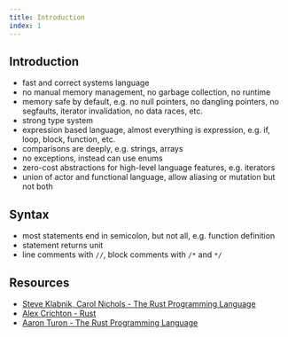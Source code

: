 ```yaml
---
title: Introduction
index: 1
---
```


## Introduction

- fast and correct systems language
- no manual memory management, no garbage collection, no runtime
- memory safe by default, e.g. no null pointers, no dangling pointers, no segfaults, iterator invalidation, no data races, etc.
- strong type system
- expression based language, almost everything is expression, e.g. if, loop, block, function, etc.
- comparisons are deeply, e.g. strings, arrays
- no exceptions, instead can use enums
- zero-cost abstractions for high-level language features, e.g. iterators
- union of actor and functional language, allow aliasing or mutation but not both



## Syntax

- most statements end in semicolon, but not all, e.g. function definition
- statement returns unit
- line comments with `//`, block comments with `/*` and `*/`



## Resources

- [Steve Klabnik, Carol Nichols - The Rust Programming Language](https://doc.rust-lang.org/book/)
- [Alex Crichton - Rust](https://youtube.com/watch?v=agzf6ftEsLU)
- [Aaron Turon - The Rust Programming Language](https://youtube.com/watch?v=O5vzLKg7y-k)
